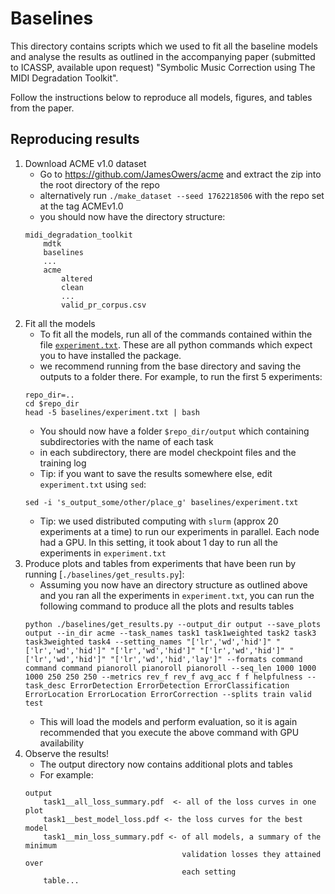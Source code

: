 # Baselines

This directory contains scripts which we used to fit all the baseline models
and analyse the results as outlined in the accompanying paper (submitted to
ICASSP, available upon request) "Symbolic Music Correction using The MIDI
Degradation Toolkit".

Follow the instructions below to reproduce all models, figures, and tables from
the paper.

## Reproducing results
1. Download ACME v1.0 dataset
    * Go to https://github.com/JamesOwers/acme and extract the zip into
    the root directory of the repo
    * alternatively run `./make_dataset --seed 1762218506` with the repo
    set at the tag ACMEv1.0
    * you should now have the directory structure:
    ```
    midi_degradation_toolkit
        mdtk
        baselines
        ...
        acme
            altered
            clean
            ...
            valid_pr_corpus.csv
    ```
1. Fit all the models
    * To fit all the models, run all of the commands contained within the file
    [`experiment.txt`](./experiment.txt). These are all python commands which
    expect you to have installed the package.
    * we recommend running from the base directory and saving the outputs to
    a folder there. For example, to run the first 5 experiments:
    ```
    repo_dir=..
    cd $repo_dir
    head -5 baselines/experiment.txt | bash
    ```
    * You should now have a folder `$repo_dir/output` which containing
    subdirectories with the name of each task
    * in each subdirectory, there are model checkpoint files and the
    training log
    * Tip: if you want to save the results somewhere else, edit
    `experiment.txt` using `sed`:
    ```
    sed -i 's_output_some/other/place_g' baselines/experiment.txt
    ```
    * Tip: we used distributed computing with `slurm` (approx 20 experiments at
    a time) to run our experiments in parallel. Each node had a GPU. In this
    setting, it took about 1 day to run all the experiments in
    `experiment.txt`
1. Produce plots and tables from experiments that have been run by running
[`./baselines/get_results.py`]:
    * Assuming you now have an directory structure as outlined above
    and you ran all the experiments in `experiment.txt`, you can run
    the following command to produce all the plots and results tables
    ```
    python ./baselines/get_results.py --output_dir output --save_plots output --in_dir acme --task_names task1 task1weighted task2 task3 task3weighted task4 --setting_names "['lr','wd','hid']" "['lr','wd','hid']" "['lr','wd','hid']" "['lr','wd','hid']" "['lr','wd','hid']" "['lr','wd','hid','lay']" --formats command command command pianoroll pianoroll pianoroll --seq_len 1000 1000 1000 250 250 250 --metrics rev_f rev_f avg_acc f f helpfulness --task_desc ErrorDetection ErrorDetection ErrorClassification ErrorLocation ErrorLocation ErrorCorrection --splits train valid test
    ```
    * This will load the models and perform evaluation, so it is again
    recommended that you execute the above command with GPU availability
1. Observe the results!
    * The output directory now contains additional plots and tables
    * For example:
    ```
    output
        task1__all_loss_summary.pdf  <- all of the loss curves in one plot
        task1__best_model_loss.pdf <- the loss curves for the best model
        task1__min_loss_summary.pdf <- of all models, a summary of the minimum
                                       validation losses they attained over
                                       each setting
        table...
    ```

    